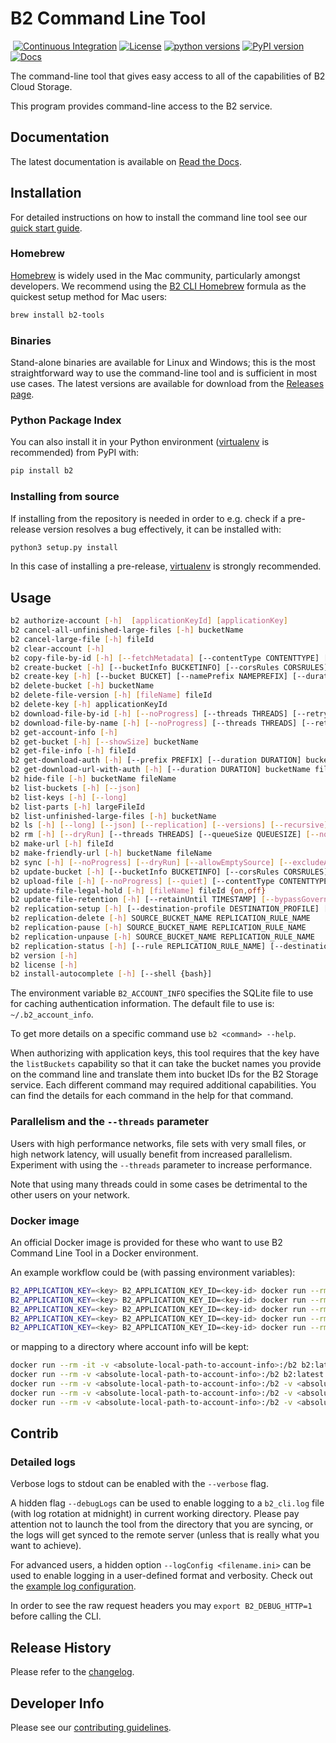# B2 Command Line Tool

&nbsp;[![Continuous Integration](https://github.com/Backblaze/B2_Command_Line_Tool/workflows/Continuous%20Integration/badge.svg)](https://github.com/Backblaze/B2_Command_Line_Tool/actions?query=workflow%3A%22Continuous+Integration%22)&nbsp;[![License](https://img.shields.io/pypi/l/b2.svg?label=License)](https://pypi.python.org/pypi/b2)&nbsp;[![python versions](https://img.shields.io/pypi/pyversions/b2.svg?label=python%20versions)](https://pypi.python.org/pypi/b2)&nbsp;[![PyPI version](https://img.shields.io/pypi/v/b2.svg?label=PyPI%20version)](https://pypi.python.org/pypi/b2)&nbsp;[![Docs](https://readthedocs.org/projects/b2-command-line-tool/badge/?version=master)](https://b2-command-line-tool.readthedocs.io/en/master/?badge=master)

The command-line tool that gives easy access to all of the capabilities of B2 Cloud Storage.

This program provides command-line access to the B2 service.

## Documentation

The latest documentation is available on [Read the Docs](https://b2-command-line-tool.readthedocs.io/).

## Installation

For detailed instructions on how to install the command line tool see our [quick start guide](https://www.backblaze.com/b2/docs/quick_command_line.html).

### Homebrew

[Homebrew](https://brew.sh/) is widely used in the Mac community, particularly amongst developers. We recommend using the [B2 CLI Homebrew](https://formulae.brew.sh/formula/b2-tools) formula as the quickest setup method for Mac users:

```bash
brew install b2-tools
```

### Binaries

Stand-alone binaries are available for Linux and Windows; this is the most straightforward way to use the command-line tool and is sufficient in most use cases. The latest versions are available for download from the [Releases page](https://github.com/Backblaze/B2_Command_Line_Tool/releases).

### Python Package Index

You can also install it in your Python environment ([virtualenv](https://pypi.org/project/virtualenv/) is recommended) from PyPI with:

```bash
pip install b2
```

### Installing from source

If installing from the repository is needed in order to e.g. check if a pre-release version resolves a bug effectively, it can be installed with:

```bash
python3 setup.py install
```

In this case of installing a pre-release, [virtualenv](https://pypi.org/project/virtualenv/) is strongly recommended.

## Usage

```bash
b2 authorize-account [-h]  [applicationKeyId] [applicationKey]
b2 cancel-all-unfinished-large-files [-h] bucketName
b2 cancel-large-file [-h] fileId
b2 clear-account [-h]
b2 copy-file-by-id [-h] [--fetchMetadata] [--contentType CONTENTTYPE] [--range RANGE] [--info INFO | --noInfo] [--destinationServerSideEncryption {SSE-B2,SSE-C}] [--destinationServerSideEncryptionAlgorithm {AES256}] [--sourceServerSideEncryption {SSE-C}] [--sourceServerSideEncryptionAlgorithm {AES256}] [--fileRetentionMode {compliance,governance}] [--retainUntil TIMESTAMP] [--legalHold {on,off}] sourceFileId destinationBucketName b2FileName
b2 create-bucket [-h] [--bucketInfo BUCKETINFO] [--corsRules CORSRULES] [--lifecycleRules LIFECYCLERULES] [--fileLockEnabled] [--replication REPLICATION] [--defaultServerSideEncryption {SSE-B2,none}] [--defaultServerSideEncryptionAlgorithm {AES256}] bucketName {allPublic,allPrivate}
b2 create-key [-h] [--bucket BUCKET] [--namePrefix NAMEPREFIX] [--duration DURATION] [--allCapabilities] keyName [capabilities]
b2 delete-bucket [-h] bucketName
b2 delete-file-version [-h] [fileName] fileId
b2 delete-key [-h] applicationKeyId
b2 download-file-by-id [-h] [--noProgress] [--threads THREADS] [--retry-for MINUTES] [--sourceServerSideEncryption {SSE-C}] [--sourceServerSideEncryptionAlgorithm {AES256}] [--write-buffer-size BYTES] [--skip-hash-verification] [--max-download-streams-per-file MAX_DOWNLOAD_STREAMS_PER_FILE] fileId localFileName
b2 download-file-by-name [-h] [--noProgress] [--threads THREADS] [--retry-for MINUTES] [--sourceServerSideEncryption {SSE-C}] [--sourceServerSideEncryptionAlgorithm {AES256}] [--write-buffer-size BYTES] [--skip-hash-verification] [--max-download-streams-per-file MAX_DOWNLOAD_STREAMS_PER_FILE] bucketName b2FileName localFileName
b2 get-account-info [-h]
b2 get-bucket [-h] [--showSize] bucketName
b2 get-file-info [-h] fileId
b2 get-download-auth [-h] [--prefix PREFIX] [--duration DURATION] bucketName
b2 get-download-url-with-auth [-h] [--duration DURATION] bucketName fileName
b2 hide-file [-h] bucketName fileName
b2 list-buckets [-h] [--json]
b2 list-keys [-h] [--long]
b2 list-parts [-h] largeFileId
b2 list-unfinished-large-files [-h] bucketName
b2 ls [-h] [--long] [--json] [--replication] [--versions] [--recursive] [--withWildcard] bucketName [folderName]
b2 rm [-h] [--dryRun] [--threads THREADS] [--queueSize QUEUESIZE] [--noProgress] [--failFast] [--versions] [--recursive] [--withWildcard] bucketName [folderName]
b2 make-url [-h] fileId
b2 make-friendly-url [-h] bucketName fileName
b2 sync [-h] [--noProgress] [--dryRun] [--allowEmptySource] [--excludeAllSymlinks] [--retry-for MINUTES] [--threads THREADS] [--syncThreads SYNCTHREADS] [--downloadThreads DOWNLOADTHREADS] [--uploadThreads UPLOADTHREADS] [--compareVersions {none,modTime,size}] [--compareThreshold MILLIS] [--excludeRegex REGEX] [--includeRegex REGEX] [--excludeDirRegex REGEX] [--excludeIfModifiedAfter TIMESTAMP] [--destinationServerSideEncryption {SSE-B2,SSE-C}] [--destinationServerSideEncryptionAlgorithm {AES256}] [--sourceServerSideEncryption {SSE-C}] [--sourceServerSideEncryptionAlgorithm {AES256}] [--write-buffer-size BYTES] [--skip-hash-verification] [--max-download-streams-per-file MAX_DOWNLOAD_STREAMS_PER_FILE] [--incrementalMode] [--skipNewer | --replaceNewer] [--delete | --keepDays DAYS] source destination
b2 update-bucket [-h] [--bucketInfo BUCKETINFO] [--corsRules CORSRULES] [--lifecycleRules LIFECYCLERULES] [--defaultRetentionMode {compliance,governance,none}] [--defaultRetentionPeriod period] [--replication REPLICATION] [--fileLockEnabled] [--defaultServerSideEncryption {SSE-B2,none}] [--defaultServerSideEncryptionAlgorithm {AES256}] bucketName [{allPublic,allPrivate}]
b2 upload-file [-h] [--noProgress] [--quiet] [--contentType CONTENTTYPE] [--minPartSize MINPARTSIZE] [--sha1 SHA1] [--threads THREADS] [--retry-for MINUTES] [--info INFO] [--custom-upload-timestamp CUSTOM_UPLOAD_TIMESTAMP] [--destinationServerSideEncryption {SSE-B2,SSE-C}] [--destinationServerSideEncryptionAlgorithm {AES256}] [--legalHold {on,off}] [--fileRetentionMode {compliance,governance}] [--retainUntil TIMESTAMP] [--incrementalMode] bucketName localFilePath b2FileName
b2 update-file-legal-hold [-h] [fileName] fileId {on,off}
b2 update-file-retention [-h] [--retainUntil TIMESTAMP] [--bypassGovernance] [fileName] fileId {governance,compliance,none}
b2 replication-setup [-h] [--destination-profile DESTINATION_PROFILE] [--name NAME] [--priority PRIORITY] [--file-name-prefix PREFIX] [--include-existing-files] SOURCE_BUCKET_NAME DESTINATION_BUCKET_NAME
b2 replication-delete [-h] SOURCE_BUCKET_NAME REPLICATION_RULE_NAME
b2 replication-pause [-h] SOURCE_BUCKET_NAME REPLICATION_RULE_NAME
b2 replication-unpause [-h] SOURCE_BUCKET_NAME REPLICATION_RULE_NAME
b2 replication-status [-h] [--rule REPLICATION_RULE_NAME] [--destination-profile DESTINATION_PROFILE] [--dont-scan-destination] [--output-format {console,json,csv}] [--noProgress] [--columns COLUMN ONE,COLUMN TWO] SOURCE_BUCKET_NAME
b2 version [-h]
b2 license [-h]
b2 install-autocomplete [-h] [--shell {bash}]
```

The environment variable `B2_ACCOUNT_INFO` specifies the SQLite
file to use for caching authentication information.
The default file to use is: `~/.b2_account_info`.

To get more details on a specific command use `b2 <command> --help`.

When authorizing with application keys, this tool requires that the key
have the `listBuckets` capability so that it can take the bucket names
you provide on the command line and translate them into bucket IDs for the
B2 Storage service.  Each different command may required additional
capabilities. You can find the details for each command in the help for
that command.

### Parallelism and the `--threads` parameter

Users with high performance networks, file sets with very small files, or high network latency, will usually benefit from increased parallelism. Experiment with using the `--threads` parameter to increase performance.

Note that using many threads could in some cases be detrimental to the other users on your network.

### Docker image

An official Docker image is provided for these who want to use B2 Command Line Tool in a Docker environment.

An example workflow could be (with passing environment variables):

```bash
B2_APPLICATION_KEY=<key> B2_APPLICATION_KEY_ID=<key-id> docker run --rm -e B2_APPLICATION_KEY -e B2_APPLICATION_KEY_ID b2:latest authorize-account
B2_APPLICATION_KEY=<key> B2_APPLICATION_KEY_ID=<key-id> docker run --rm -e B2_APPLICATION_KEY -e B2_APPLICATION_KEY_ID b2:latest create-bucket test-bucket allPrivate
B2_APPLICATION_KEY=<key> B2_APPLICATION_KEY_ID=<key-id> docker run --rm -e B2_APPLICATION_KEY -e B2_APPLICATION_KEY_ID -v <absolute-local-path-to-data>:/data b2:latest upload-file test-bucket /data/local-file remote-file
B2_APPLICATION_KEY=<key> B2_APPLICATION_KEY_ID=<key-id> docker run --rm -e B2_APPLICATION_KEY -e B2_APPLICATION_KEY_ID -v <absolute-local-path-to-data>:/data b2:latest ls test-bucket
B2_APPLICATION_KEY=<key> B2_APPLICATION_KEY_ID=<key-id> docker run --rm -e B2_APPLICATION_KEY -e B2_APPLICATION_KEY_ID -v <absolute-local-path-to-data>:/data b2:latest download-file-by-name test-bucket remote-file /data/local-file-2
```

or mapping to a directory where account info will be kept:

```bash
docker run --rm -it -v <absolute-local-path-to-account-info>:/b2 b2:latest authorize-account
docker run --rm -v <absolute-local-path-to-account-info>:/b2 b2:latest create-bucket test-bucket allPrivate
docker run --rm -v <absolute-local-path-to-account-info>:/b2 -v <absolute-local-path-to-data>:/data b2:latest upload-file test-bucket /data/local-file remote-file
docker run --rm -v <absolute-local-path-to-account-info>:/b2 -v <absolute-local-path-to-data>:/data b2:latest ls test-bucket
docker run --rm -v <absolute-local-path-to-account-info>:/b2 -v <absolute-local-path-to-data>:/data b2:latest download-file-by-name test-bucket remote-file /data/local-file-2
```

## Contrib

### Detailed logs

Verbose logs to stdout can be enabled with the `--verbose` flag.

A hidden flag `--debugLogs` can be used to enable logging to a `b2_cli.log` file (with log rotation at midnight) in current working directory. Please pay attention not to launch the tool from the directory that you are syncing, or the logs will get synced to the remote server (unless that is really what you want to achieve).

For advanced users, a hidden option `--logConfig <filename.ini>` can be used to enable logging in a user-defined format and verbosity. Check out the [example log configuration](contrib/debug_logs.ini).

In order to see the raw request headers you may `export B2_DEBUG_HTTP=1` before calling the CLI.

## Release History

Please refer to the [changelog](CHANGELOG.md).

## Developer Info

Please see our [contributing guidelines](CONTRIBUTING.md).
